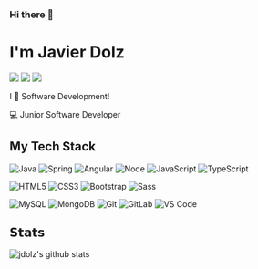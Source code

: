 ### Hi there 👋
# I'm Javier Dolz
[![](https://img.shields.io/twitter/url?label=@jdolz&logo=github&style=social&url=https%3A%2F%2Fwww.github.com%2Fjdolz)](https://github.com/jdolz)
[![](https://img.shields.io/twitter/url?label=Email&logo=gmail&style=social&url=http%3A%2F%2Fmailto%3Aj.dolz6549%40gmail.com)](mailto:j.dolz6549@gmail.com)
[![](https://img.shields.io/twitter/url?label=LinkedIn&logo=linkedin&style=social&url=https%3A%2F%2Fwww.linkedin.com%2Fin%2Fjdolzm)](https://linkedin.com/in/jdolzm)

I :call_me_hand: Software Development!

:computer: Junior Software Developer

## My Tech Stack

![Java](https://img.shields.io/badge/-Java-%23F7DF1C?style=flat-square&logo=java&logoColor=ffffff&labelColor=e32c2d&color=e32c2d)
![Spring](https://img.shields.io/badge/-Spring-%23F7DF1C?style=flat-square&logo=spring&logoColor=ffffff&labelColor=6aad3d&color=6aad3d)
![Angular](https://img.shields.io/badge/-Angular-%23282C34?style=flat-square&logo=angular&logoColor=ffffff&labelColor=B52E31&color=B52E31)
![Node](https://img.shields.io/badge/-Node.js-%23282C34?style=flat-square&logo=nodedotjs&logoColor=ffffff&labelColor=7cb700&color=7cb700)
![JavaScript](https://img.shields.io/badge/-JavaScript-%23F7DF1C?style=flat-square&logo=javascript&logoColor=000000&labelColor=%23F7DF1C&color=%23FFCE5A)
![TypeScript](https://img.shields.io/badge/-TypeScript-007ACC?style=flat-square&logo=typescript&logoColor=white)

![HTML5](https://img.shields.io/badge/-HTML5-%23E44D27?style=flat-square&logo=html5&logoColor=ffffff)
![CSS3](https://img.shields.io/badge/-CSS3-%231572B6?style=flat-square&logo=css3)
![Bootstrap](https://img.shields.io/badge/-Bootstrap-%231572B6?style=flat-square&logo=bootstrap&logoColor=ffffff&labelColor=8431f6&color=8431f6)
![Sass](https://img.shields.io/badge/-Sass-%23CC6699?style=flat-square&logo=sass&logoColor=ffffff)

![MySQL](https://img.shields.io/badge/-MySQL-%231572B6?style=flat-square&logo=mysql&logoColor=ffffff&labelColor=2374af&color=2374af)
![MongoDB](https://img.shields.io/badge/-mongoDB-%231572B6?style=flat-square&logo=mongodb&labelColor=f1f1f1&color=f1f1f1)
![Git](https://img.shields.io/badge/-Git-%23F05032?style=flat-square&logo=git&logoColor=%23ffffff)
![GitLab](https://img.shields.io/badge/-GitLab-FCA121?style=flat-square&logo=gitlab)
![VS Code](https://img.shields.io/badge/-VSCode-%23007ACC?style=flat-square&logo=visual-studio-code)

## 𝗦𝘁𝗮𝘁𝘀

![jdolz's github stats](https://github-readme-stats.vercel.app/api?username=jdolz&show_icons=true) 
